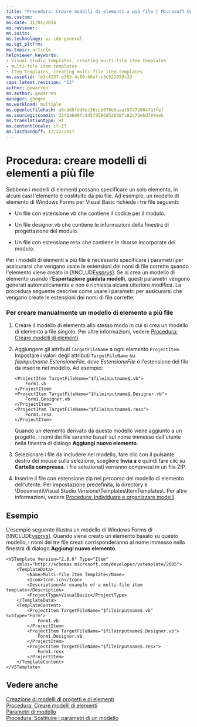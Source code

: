 ```yaml
---
title: "Procedura: Creare modelli di elementi a più file | Microsoft Docs"
ms.custom: 
ms.date: 11/04/2016
ms.reviewer: 
ms.suite: 
ms.technology: vs-ide-general
ms.tgt_pltfrm: 
ms.topic: article
helpviewer_keywords:
- Visual Studio templates, creating multi-file item templates
- multi-file item templates
- item templates, creating multi-file item templates
ms.assetid: fe3c4257-e383-4c80-b8af-c5c521959c33
caps.latest.revision: "12"
author: gewarren
ms.author: gewarren
manager: ghogen
ms.workload: multiple
ms.openlocfilehash: a0cdd8fdd8ec36ccb070e8aaa197d728047a3fef
ms.sourcegitcommit: 32f1a690fc445f9586d53698fc82c7debd784eeb
ms.translationtype: HT
ms.contentlocale: it-IT
ms.lasthandoff: 12/22/2017
---
```

# <a name="how-to-create-multi-file-item-templates"></a>Procedura: creare modelli di elementi a più file
Sebbene i modelli di elementi possano specificare un solo elemento, in alcuni casi l'elemento è costituito da più file. Ad esempio, un modello di elemento di Windows Forms per Visual Basic richiede i tre file seguenti:  
  
-   Un file con estensione vb che contiene il codice per il modulo.  
  
-   Un file designer.vb che contiene le informazioni della finestra di progettazione del modulo.  
  
-   Un file con estensione resx che contiene le risorse incorporate del modulo.  
  
 Per i modelli di elementi a più file è necessario specificare i parametri per assicurarsi che vengano usate le estensioni dei nomi di file corrette quando l'elemento viene creato in [!INCLUDE[vsprvs](../code-quality/includes/vsprvs_md.md)]. Se si crea un modello di elemento usando l'**Esportazione guidata modelli**, questi parametri vengono generati automaticamente e non è richiesta alcuna ulteriore modifica. La procedura seguente descrive come usare i parametri per assicurarsi che vengano create le estensioni dei nomi di file corrette.  
  
### <a name="to-manually-create-a-multi-file-item-template"></a>Per creare manualmente un modello di elemento a più file  
  
1.  Creare il modello di elemento allo stesso modo in cui si crea un modello di elemento a file singolo. Per altre informazioni, vedere [Procedura: Creare modelli di elementi](../ide/how-to-create-item-templates.md).  
  
2.  Aggiungere gli attributi `TargetFileName` a ogni elemento `ProjectItem`. Impostare i valori degli attributi `TargetFileName` su $fileinputname$.*EstensioneFile*, dove *EstensioneFile* è l'estensione del file da inserire nel modello. Ad esempio:  
  
    ```  
    <ProjectItem TargetFileName="$fileinputname$.vb">  
        Form1.vb  
    </ProjectItem>  
    <ProjectItem TargetFileName="$fileinputname$.Designer.vb">  
        Form1.Designer.vb  
    </ProjectItem>  
    <ProjectItem TargetFileName="$fileinputname$.resx">  
        Form1.resx  
    </ProjectItem>  
    ```  
  
     Quando un elemento derivato da questo modello viene aggiunto a un progetto, i nomi dei file saranno basati sul nome immesso dall'utente nella finestra di dialogo **Aggiungi nuovo elemento**.  
  
3.  Selezionare i file da includere nel modello, fare clic con il pulsante destro del mouse sulla selezione, scegliere **Invia a** e quindi fare clic su **Cartella compressa**. I file selezionati verranno compressi in un file ZIP.  
  
4.  Inserire il file con estensione zip nel percorso del modello di elemento dell'utente. Per impostazione predefinita, la directory è \Documenti\Visual Studio *Versione*\Templates\ItemTemplates\\. Per altre informazioni, vedere [Procedura: Individuare e organizzare modelli](../ide/how-to-locate-and-organize-project-and-item-templates.md).  
  
## <a name="example"></a>Esempio  
 L'esempio seguente illustra un modello di Windows Forms di [!INCLUDE[vsprvs](../code-quality/includes/vsprvs_md.md)]. Quando viene creato un elemento basato su questo modello, i nomi dei tre file creati corrisponderanno al nome immesso nella finestra di dialogo **Aggiungi nuovo elemento**.  
  
```  
<VSTemplate Version="2.0.0" Type="Item"  
    xmlns="http://schemas.microsoft.com/developer/vstemplate/2005">  
    <TemplateData>  
        <Name>Multi-file Item Template</Name>  
        <Icon>Icon.ico</Icon>  
        <Description>An example of a multi-file item template</Description>  
        <ProjectType>VisualBasic</ProjectType>  
    </TemplateData>  
    <TemplateContent>  
        <ProjectItem TargetFileName="$fileinputname$.vb" SubType="Form">  
            Form1.vb  
        </ProjectItem>  
        <ProjectItem TargetFileName="$fileinputname$.Designer.vb">  
            Form1.Designer.vb  
        </ProjectItem>  
        <ProjectItem TargetFileName="$fileinputname$.resx">  
            Form1.resx  
        </ProjectItem>  
    </TemplateContent>  
</VSTemplate>  
```  
  
## <a name="see-also"></a>Vedere anche  
 [Creazione di modelli di progetti e di elementi](../ide/creating-project-and-item-templates.md)   
 [Procedura: Creare modelli di elementi](../ide/how-to-create-item-templates.md)   
 [Parametri di modello](../ide/template-parameters.md)   
 [Procedura: Sostituire i parametri di un modello](../ide/how-to-substitute-parameters-in-a-template.md)